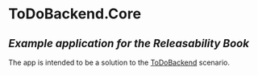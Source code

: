 # ToDoBackend.Core
## _Example application for the Releasability Book_

The app is intended to be a solution to the [ToDoBackend](https://www.todobackend.com) scenario.
